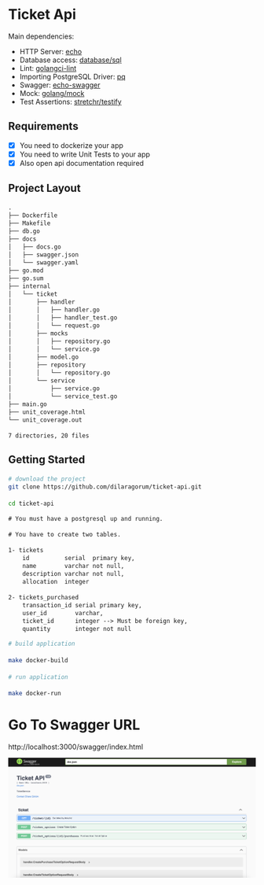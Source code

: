# Ticket Api

Main dependencies:

- HTTP Server: [echo](https://echo.labstack.com/)
- Database access: [database/sql](https://pkg.go.dev/database/sql)
- Lint: [golangci-lint](https://github.com/golangci/golangci-lint)
- Importing PostgreSQL Driver: [pq](github.com/lib/pq)
- Swagger: [echo-swagger](https://github.com/swaggo/echo-swagger)
- Mock: [golang/mock](https://github.com/golang/mock)
- Test Assertions: [stretchr/testify](https://github.com/stretchr/testify)

## Requirements
- [x] You need to dockerize your app
- [x] You need to write Unit Tests to your app
- [x] Also open api documentation required

## Project Layout

```
.
├── Dockerfile
├── Makefile
├── db.go
├── docs
│   ├── docs.go
│   ├── swagger.json
│   └── swagger.yaml
├── go.mod
├── go.sum
├── internal
│   └── ticket
│       ├── handler
│       │   ├── handler.go
│       │   ├── handler_test.go
│       │   └── request.go
│       ├── mocks
│       │   ├── repository.go
│       │   └── service.go
│       ├── model.go
│       ├── repository
│       │   └── repository.go
│       └── service
│           ├── service.go
│           └── service_test.go
├── main.go
├── unit_coverage.html
└── unit_coverage.out

7 directories, 20 files
```

## Getting Started

```sh
# download the project
git clone https://github.com/dilaragorum/ticket-api.git

cd ticket-api
```

```
# You must have a postgresql up and running.

# You have to create two tables.

1- tickets
    id          serial  primary key,
    name        varchar not null,
    description varchar not null,
    allocation  integer

2- tickets_purchased
    transaction_id serial primary key,
    user_id        varchar,
    ticket_id      integer --> Must be foreign key,
    quantity       integer not null
```


```sh
# build application

make docker-build

# run application

make docker-run
```

# Go To Swagger URL
http://localhost:3000/swagger/index.html

![Swagger](.github/images/swagger.png)

